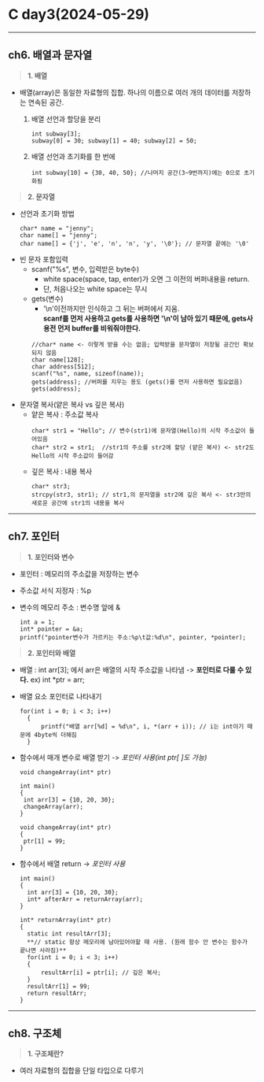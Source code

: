 # C day3(2024-05-29)
---
## ch6. 배열과 문자열

> **1. 배열**    
   * 배열(array)은 동일한 자료형의 집합. 하나의 이름으로 여러 개의 데이터를 저장하는 연속된 공간.   
     1. 배열 선언과 할당을 분리
        ```    
        int subway[3];
        subway[0] = 30; subway[1] = 40; subway[2] = 50;
        ```
   
     2. 배열 선언과 초기화를 한 번에    
        ```    
        int subway[10] = {30, 40, 50}; //나머지 공간(3~9번까지)에는 0으로 초기화됨
        ```
    

> **2. 문자열**    
   *  선언과 초기화 방법
        ```
        char* name = "jenny";
        char name[] = "jenny";
        char name[] = {'j', 'e', 'n', 'n', 'y', '\0'}; // 문자열 끝에는 '\0'
        ```
   *  빈 문자 포함입력
        * scanf("%s", 변수, 입력받은 byte수)
          * white space(space, tap, enter)가 오면 그 이전의 버퍼내용을 return.
          *  단, 처음나오는 white space는 무시
        * gets(변수)
          * '\n'이전까지만 인식하고 그 뒤는 버퍼에서 지움.      
      **scanf를 먼저 사용하고 gets를 사용하면 '\n'이 남아 있기 때문에, gets사용전 먼저 buffer를 비워줘야한다.**
          ```    
          //char* name <- 이렇게 받을 수는 없음; 입력받을 문자열이 저장될 공간인 확보되지 않음 
          char name[128];
          char address[512];  
          scanf("%s", name, sizeof(name));    
          gets(address); //버퍼를 지우는 용도 (gets()를 먼저 사용하면 필요없음)    
          gets(address);
          ```
   *  문자열 복사(얕은 복사 vs 깊은 복사)
        * 얕은 복사 : 주소값 복사
           ```
           char* str1 = "Hello"; // 변수(str1)에 문자열(Hello)의 시작 주소값이 들어있음
           char* str2 = str1;  //str1의 주소를 str2에 할당 (얕은 복사) <- str2도 Hello의 시작 주소값이 들어감
           ```
        * 깊은 복사 : 내용 복사
          ```
          char* str3;
          strcpy(str3, str1); // str1,의 문자열을 str2에 깊은 복사 <- str3만의 새로운 공간에 str1의 내용을 복사
          ```
  ---

## ch7. 포인터   
> **1. 포인터와 변수**
  
* 포인터 : 메모리의 주소값을 저장하는 변수
        
* 주소값 서식 지정자 : %p  

* 변수의 메모리 주소 : 변수명 앞에 &
  
  ```
  int a = 1;    
  int* pointer = &a;    
  printf("pointer변수가 가르키는 주소:%p\t값:%d\n", pointer, *pointer);    
  ```

> **2. 포인터와 배열**

* 배열 : int arr[3]; 에서 arr은 배열의 시작 주소값을 나타냄 -> **포인터로 다룰 수 있다.**
        ex) int *ptr = arr;
  
* 배열 요소 포인터로 나타내기

  ```
  for(int i = 0; i < 3; i++)
    {
        printf("배열 arr[%d] = %d\n", i, *(arr + i)); // i는 int이기 때문에 4byte씩 더해짐
    }
  ```

* 함수에서 매개 변수로 배열 받기 -> *포인터 사용(int ptr[ ]도 가능)*

   ```
  void changeArray(int* ptr)

  int main()
  {
    int arr[3] = {10, 20, 30};
    changeArray(arr); 
  }

  void changeArray(int* ptr)
  {
    ptr[1] = 99;
  }
  
  ```
  
* 함수에서 배열 return -> *포인터 사용*
  ```
  int main()
  {
    int arr[3] = {10, 20, 30};
    int* afterArr = returnArray(arr);
  }

  int* returnArray(int* ptr)
  {
    static int resultArr[3]; 
    **// static 항상 메모리에 남아있어야할 때 사용. (원래 함수 안 변수는 함수가 끝나면 사라짐)**
    for(int i = 0; i < 3; i++)
    {
        resultArr[i] = ptr[i]; // 깊은 복사;
    }
    resultArr[1] = 99;
    return resultArr;
  }
  ```
---
## ch8. 구조체

> **1. 구조체란?**

  * 여러 자료형의 집합을 단일 타입으로 다루기




